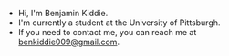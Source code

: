 - Hi, I'm Benjamin Kiddie.
- I'm currently a student at the University of Pittsburgh.
- If you need to contact me, you can reach me at benkiddie009@gmail.com.
